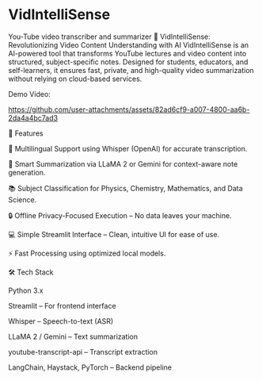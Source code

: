 # VidIntelliSense
 You-Tube video transcriber and summarizer
🎥 VidIntelliSense: Revolutionizing Video Content Understanding with AI
VidIntelliSense is an AI-powered tool that transforms YouTube lectures and video content into structured, subject-specific notes. Designed for students, educators, and self-learners, it ensures fast, private, and high-quality video summarization without relying on cloud-based services.

Demo Video:

https://github.com/user-attachments/assets/82ad6cf9-a007-4800-aa6b-2da4a4bc7ad3


🚀 Features

🎯 Multilingual Support using Whisper (OpenAI) for accurate transcription.

🧠 Smart Summarization via LLaMA 2 or Gemini for context-aware note generation.

📚 Subject Classification for Physics, Chemistry, Mathematics, and Data Science.

🔒 Offline Privacy-Focused Execution – No data leaves your machine.

💻 Simple Streamlit Interface – Clean, intuitive UI for ease of use.

⚡ Fast Processing using optimized local models.

🛠️ Tech Stack

Python 3.x

Streamlit – For frontend interface

Whisper – Speech-to-text (ASR)

LLaMA 2 / Gemini – Text summarization

youtube-transcript-api – Transcript extraction

LangChain, Haystack, PyTorch – Backend pipeline


